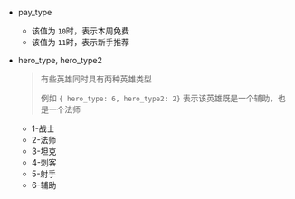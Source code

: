 - pay_type

  - 该值为 `10`时，表示本周免费
  - 该值为 `11`时，表示新手推荐

- hero_type, hero_type2

  > 有些英雄同时具有两种英雄类型
  >
  > 例如 `{ hero_type: 6, hero_type2: 2}` 表示该英雄既是一个辅助，也是一个法师

  - 1-战士
  - 2-法师
  - 3-坦克
  - 4-刺客
  - 5-射手
  - 6-辅助
